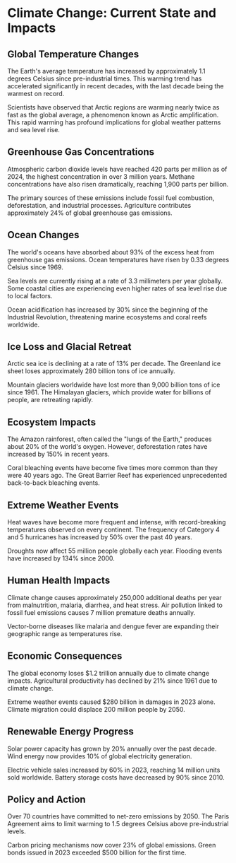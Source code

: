 # Climate Change: Current State and Impacts

## Global Temperature Changes

The Earth's average temperature has increased by approximately 1.1 degrees Celsius since pre-industrial times. This warming trend has accelerated significantly in recent decades, with the last decade being the warmest on record.

Scientists have observed that Arctic regions are warming nearly twice as fast as the global average, a phenomenon known as Arctic amplification. This rapid warming has profound implications for global weather patterns and sea level rise.

## Greenhouse Gas Concentrations

Atmospheric carbon dioxide levels have reached 420 parts per million as of 2024, the highest concentration in over 3 million years. Methane concentrations have also risen dramatically, reaching 1,900 parts per billion.

The primary sources of these emissions include fossil fuel combustion, deforestation, and industrial processes. Agriculture contributes approximately 24% of global greenhouse gas emissions.

## Ocean Changes

The world's oceans have absorbed about 93% of the excess heat from greenhouse gas emissions. Ocean temperatures have risen by 0.33 degrees Celsius since 1969.

Sea levels are currently rising at a rate of 3.3 millimeters per year globally. Some coastal cities are experiencing even higher rates of sea level rise due to local factors.

Ocean acidification has increased by 30% since the beginning of the Industrial Revolution, threatening marine ecosystems and coral reefs worldwide.

## Ice Loss and Glacial Retreat

Arctic sea ice is declining at a rate of 13% per decade. The Greenland ice sheet loses approximately 280 billion tons of ice annually.

Mountain glaciers worldwide have lost more than 9,000 billion tons of ice since 1961. The Himalayan glaciers, which provide water for billions of people, are retreating rapidly.

## Ecosystem Impacts

The Amazon rainforest, often called the "lungs of the Earth," produces about 20% of the world's oxygen. However, deforestation rates have increased by 150% in recent years.

Coral bleaching events have become five times more common than they were 40 years ago. The Great Barrier Reef has experienced unprecedented back-to-back bleaching events.

## Extreme Weather Events

Heat waves have become more frequent and intense, with record-breaking temperatures observed on every continent. The frequency of Category 4 and 5 hurricanes has increased by 50% over the past 40 years.

Droughts now affect 55 million people globally each year. Flooding events have increased by 134% since 2000.

## Human Health Impacts

Climate change causes approximately 250,000 additional deaths per year from malnutrition, malaria, diarrhea, and heat stress. Air pollution linked to fossil fuel emissions causes 7 million premature deaths annually.

Vector-borne diseases like malaria and dengue fever are expanding their geographic range as temperatures rise.

## Economic Consequences

The global economy loses $1.2 trillion annually due to climate change impacts. Agricultural productivity has declined by 21% since 1961 due to climate change.

Extreme weather events caused $280 billion in damages in 2023 alone. Climate migration could displace 200 million people by 2050.

## Renewable Energy Progress

Solar power capacity has grown by 20% annually over the past decade. Wind energy now provides 10% of global electricity generation.

Electric vehicle sales increased by 60% in 2023, reaching 14 million units sold worldwide. Battery storage costs have decreased by 90% since 2010.

## Policy and Action

Over 70 countries have committed to net-zero emissions by 2050. The Paris Agreement aims to limit warming to 1.5 degrees Celsius above pre-industrial levels.

Carbon pricing mechanisms now cover 23% of global emissions. Green bonds issued in 2023 exceeded $500 billion for the first time.